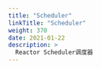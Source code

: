 ```yaml
---
title: "Scheduler"
linkTitle: "Scheduler"
weight: 370
date: 2021-01-22
description: >
  Reactor Scheduler调度器
---
```




